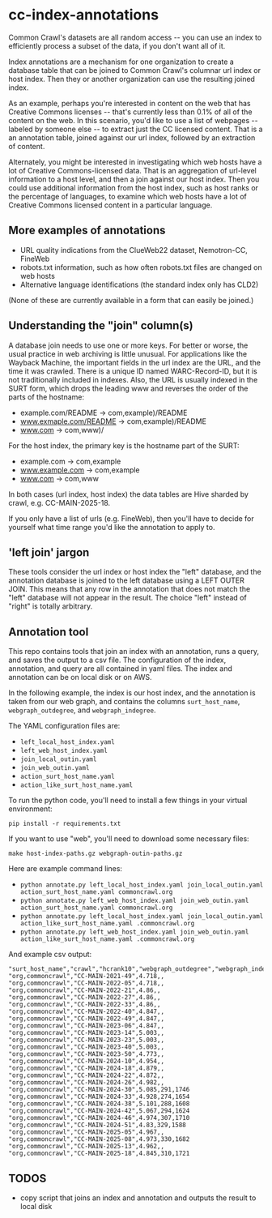# cc-index-annotations

Common Crawl's datasets are all random access -- you can use an index
to efficiently process a subset of the data, if you don't want all of
it.

Index annotations are a mechanism for one organization to create a
database table that can be joined to Common Crawl's columnar url index
or host index. Then they or another organization can use the
resulting joined index.

As an example, perhaps you're interested in content on the web that
has Creative Commons licenses -- that's currently less than 0.1% of
all of the content on the web. In this scenario, you'd like to use a
list of webpages -- labeled by someone else -- to extract just the CC
licensed content. That is a an annotation table, joined against our
url index, followed by an extraction of content.

Alternately, you might be interested in investigating which web hosts
have a lot of Creative Commons-licensed data. That is an aggregation
of url-level information to a host level, and then a join against our
host index. Then you could use additional information from the host
index, such as host ranks or the percentage of languages, to examine
which web hosts have a lot of Creative Commons licensed content in a
particular language.

## More examples of annotations

- URL quality indications from the ClueWeb22 dataset, Nemotron-CC, FineWeb
- robots.txt information, such as how often robots.txt files are changed on web hosts
- Alternative language identifications (the standard index only has CLD2)

(None of these are currently available in a form that can easily be joined.)

## Understanding the "join" column(s)

A database join needs to use one or more keys. For better or worse,
the usual practice in web archiving is little unusual. For
applications like the Wayback Machine, the important fields in the url
index are the URL, and the time it was crawled. There is a unique ID
named WARC-Record-ID, but it is not traditionally included in indexes.
Also, the URL is usually indexed in the SURT form, which drops the
leading www and reverses the order of the parts of the hostname:

- example.com/README -> com,example)/README
- www.exmaple.com/README -> com,example)/README
- www.com -> com,www)/

For the host index, the primary key is the hostname part of the SURT:

- example.com -> com,example
- www.example.com -> com,example
- www.com -> com,www

In both cases (url index, host index) the data tables are Hive sharded
by crawl, e.g. CC-MAIN-2025-18.

If you only have a list of urls (e.g. FineWeb), then you'll have to
decide for yourself what time range you'd like the annotation to apply
to.

## 'left join' jargon

These tools consider the url index or host index the "left" database,
and the annotation database is joined to the left database using a
LEFT OUTER JOIN. This means that any row in the annotation that does
not match the "left" database will not appear in the result. The
choice "left" instead of "right" is totally arbitrary.

## Annotation tool

This repo contains tools that join an index with an annotation,
runs a query, and saves the output to a csv file. The configuration
of the index, annotation, and query are all contained in yaml
files. The index and annotation can be on local disk or on AWS.

In the following example, the index is our host index, and the
annotation is taken from our web graph, and contains the columns
`surt_host_name`, `webgraph_outdegree`, and `webgraph_indegree`.

The YAML configuration files are:

- `left_local_host_index.yaml`
- `left_web_host_index.yaml`
- `join_local_outin.yaml`
- `join_web_outin.yaml`
- `action_surt_host_name.yaml`
- `action_like_surt_host_name.yaml`

To run the python code, you'll need to install a few things in your
virtual environment:

```
pip install -r requirements.txt
```

If you want to use "web", you'll need to download some necessary
files:

```
make host-index-paths.gz webgraph-outin-paths.gz
```

Here are example command lines:

- `python annotate.py left_local_host_index.yaml join_local_outin.yaml action_surt_host_name.yaml commoncrawl.org`
- `python annotate.py left_web_host_index.yaml join_web_outin.yaml action_surt_host_name.yaml commoncrawl.org`
- `python annotate.py left_local_host_index.yaml join_local_outin.yaml action_like_surt_host_name.yaml .commoncrawl.org`
- `python annotate.py left_web_host_index.yaml join_web_outin.yaml action_like_surt_host_name.yaml .commoncrawl.org`

And example csv output:

```
"surt_host_name","crawl","hcrank10","webgraph_outdegree","webgraph_indegree"
"org,commoncrawl","CC-MAIN-2021-49",4.718,,
"org,commoncrawl","CC-MAIN-2022-05",4.718,,
"org,commoncrawl","CC-MAIN-2022-21",4.86,,
"org,commoncrawl","CC-MAIN-2022-27",4.86,,
"org,commoncrawl","CC-MAIN-2022-33",4.86,,
"org,commoncrawl","CC-MAIN-2022-40",4.847,,
"org,commoncrawl","CC-MAIN-2022-49",4.847,,
"org,commoncrawl","CC-MAIN-2023-06",4.847,,
"org,commoncrawl","CC-MAIN-2023-14",5.003,,
"org,commoncrawl","CC-MAIN-2023-23",5.003,,
"org,commoncrawl","CC-MAIN-2023-40",5.003,,
"org,commoncrawl","CC-MAIN-2023-50",4.773,,
"org,commoncrawl","CC-MAIN-2024-10",4.954,,
"org,commoncrawl","CC-MAIN-2024-18",4.879,,
"org,commoncrawl","CC-MAIN-2024-22",4.872,,
"org,commoncrawl","CC-MAIN-2024-26",4.982,,
"org,commoncrawl","CC-MAIN-2024-30",5.085,291,1746
"org,commoncrawl","CC-MAIN-2024-33",4.928,274,1654
"org,commoncrawl","CC-MAIN-2024-38",5.101,288,1608
"org,commoncrawl","CC-MAIN-2024-42",5.067,294,1624
"org,commoncrawl","CC-MAIN-2024-46",4.974,307,1710
"org,commoncrawl","CC-MAIN-2024-51",4.83,329,1588
"org,commoncrawl","CC-MAIN-2025-05",4.967,,
"org,commoncrawl","CC-MAIN-2025-08",4.973,330,1682
"org,commoncrawl","CC-MAIN-2025-13",4.962,,
"org,commoncrawl","CC-MAIN-2025-18",4.845,310,1721
```
## TODOS

- copy script that joins an index and annotation and outputs the result to local disk
